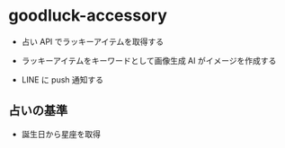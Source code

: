 # goodluck-accessory

- 占い API でラッキーアイテムを取得する

- ラッキーアイテムをキーワードとして画像生成 AI がイメージを作成する

- LINE に push 通知する

## 占いの基準
- 誕生日から星座を取得
